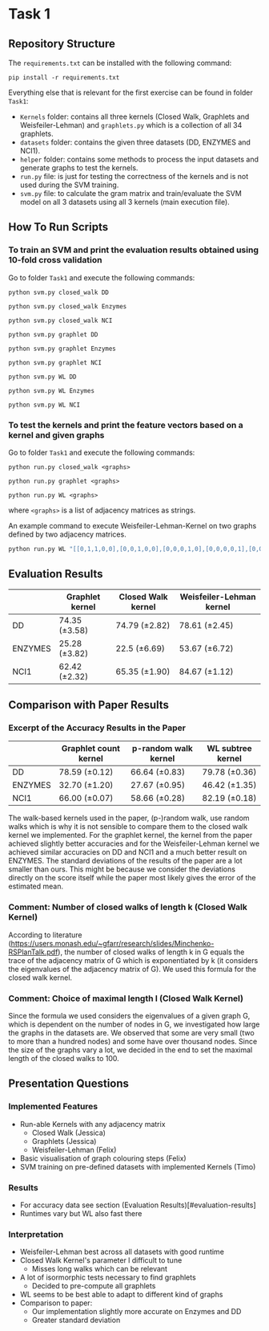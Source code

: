 # Task 1

## Repository Structure

The ```requirements.txt``` can be installed with the following command:

```pip install -r requirements.txt```

Everything else that is relevant for the first exercise can be found in folder ```Task1```:

* ```Kernels``` folder: contains all three kernels (Closed Walk, Graphlets and Weisfeiler-Lehman) and ```graphlets.py``` which is a collection of all 34 graphlets.
* ```datasets``` folder: contains the given three datasets (DD, ENZYMES and NCI1).
* ```helper``` folder: contains some methods to process the input datasets and generate graphs to test the kernels.
* ```run.py``` file: is just for testing the correctness of the kernels and is not used during the SVM training.
* ```svm.py``` file: to calculate the gram matrix and train/evaluate the SVM model on all 3 datasets using all 3 kernels (main execution file).

## How To Run Scripts

### To train an SVM and print the evaluation results obtained using 10-fold cross validation

Go to folder ```Task1``` and execute the following commands:

```python svm.py closed_walk DD``` 

```python svm.py closed_walk Enzymes```

```python svm.py closed_walk NCI```

```python svm.py graphlet DD```

```python svm.py graphlet Enzymes```

```python svm.py graphlet NCI```

```python svm.py WL DD```

```python svm.py WL Enzymes```

```python svm.py WL NCI```

### To test the kernels and print the feature vectors based on a kernel and given graphs
Go to folder ```Task1``` and execute the following commands:

```python run.py closed_walk <graphs>```

```python run.py graphlet <graphs>```

```python run.py WL <graphs>```

 where ```<graphs>``` is a list of adjacency matrices as strings.

An example command to execute Weisfeiler-Lehman-Kernel on two graphs defined by two adjacency matrices.

```bash
python run.py WL "[[0,1,1,0,0],[0,0,1,0,0],[0,0,0,1,0],[0,0,0,0,1],[0,0,0,0,0]]" "[[0,1,1,0,0],[0,1,1,1,0],[0,0,0,1,0],[0,0,0,0,1],[0,0,0,0,0]]"
```

## Evaluation Results

|         | Graphlet kernel | Closed Walk kernel | Weisfeiler-Lehman kernel |
|---------|-----------------|--------------------|--------------------------|
| DD      | 74.35 (±3.58)   | 74.79 (±2.82)      | 78.61 (±2.45)            |
| ENZYMES | 25.28 (±3.82)   | 22.5 (±6.69)       | 53.67 (±6.72)            |
| NCI1    | 62.42 (±2.32)   | 65.35 (±1.90)      | 84.67 (±1.12)            |

## Comparison with Paper Results

### Excerpt of the Accuracy Results in the Paper
|         | Graphlet count kernel | p-random walk kernel | WL subtree  kernel  |
|---------|----------------|---------------|---------------|
| DD      | 78.59 (±0.12)  | 66.64 (±0.83) | 79.78 (±0.36) |
| ENZYMES | 32.70 (±1.20)  | 27.67 (±0.95) | 46.42 (±1.35) |
| NCI1    | 66.00 (±0.07)  | 58.66 (±0.28) | 82.19 (±0.18) |

The walk-based kernels used in the paper, (p-)random walk, use random walks which is why it is not sensible to compare them to the closed walk kernel we implemented. For the graphlet kernel, the kernel from the paper achieved slightly better accuracies and for the Weisfeiler-Lehman kernel we achieved similar accuracies on DD and NCI1 and a much better result on ENZYMES. The standard deviations of the results of the paper are a lot smaller than ours. This might be because we consider the deviations directly on the score itself while the paper most likely gives the error of the estimated mean.

### Comment: Number of closed walks of length k (Closed Walk Kernel)

According to literature (https://users.monash.edu/~gfarr/research/slides/Minchenko-RSPlanTalk.pdf), the number of closed walks of length k in G equals the trace of the adjacency matrix of G which is exponentiated by k (it considers the eigenvalues of the adjacency matrix of G). We used this formula for the closed walk kernel.


### Comment: Choice of maximal length l (Closed Walk Kernel)

Since the formula we used considers the eigenvalues of a given graph G, which is dependent on the number of nodes in G, we investigated how large the graphs in the datasets are. We observed that some are very small (two to more than a hundred nodes) and some have over thousand nodes. Since the size of the graphs vary a lot, we decided in the end to set the maximal length of the closed walks to 100.

## Presentation Questions

### Implemented Features
- Run-able Kernels with any adjacency matrix
  - Closed Walk (Jessica)
  - Graphlets (Jessica)
  - Weisfeiler-Lehman (Felix)
- Basic visualisation of graph colouring steps (Felix)
- SVM training on pre-defined datasets with implemented Kernels (Timo)

### Results
- For accuracy data see section (Evaluation Results)[#evaluation-results]
- Runtimes vary but WL also fast there

### Interpretation
- Weisfeiler-Lehman best across all datasets with good runtime
- Closed Walk Kernel's parameter l difficult to tune
  - Misses long walks which can be relevant
- A lot of isormorphic tests necessary to find graphlets
  - Decided to pre-compute all graphlets
- WL seems to be best able to adapt to different kind of graphs
- Comparison to paper:
  - Our implementation slightly more accurate on Enzymes and DD
  - Greater standard deviation
